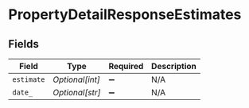 # PropertyDetailResponseEstimates


## Fields

| Field              | Type               | Required           | Description        |
| ------------------ | ------------------ | ------------------ | ------------------ |
| `estimate`         | *Optional[int]*    | :heavy_minus_sign: | N/A                |
| `date_`            | *Optional[str]*    | :heavy_minus_sign: | N/A                |